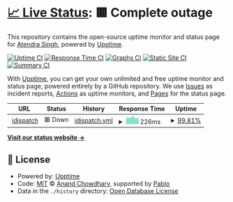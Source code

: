 # [📈 Live Status](https://demo.upptime.js.org): <!--live status--> **🟥 Complete outage**

This repository contains the open-source uptime monitor and status page for [Atendra Singh](https://demo.upptime.js.org), powered by [Upptime](https://github.com/upptime/upptime).

[![Uptime CI](https://github.com/atendrasingh90/is-my-website-live/workflows/Uptime%20CI/badge.svg)](https://github.com/atendrasingh90/is-my-website-live/actions?query=workflow%3A%22Uptime+CI%22)
[![Response Time CI](https://github.com/atendrasingh90/is-my-website-live/workflows/Response%20Time%20CI/badge.svg)](https://github.com/atendrasingh90/is-my-website-live/actions?query=workflow%3A%22Response+Time+CI%22)
[![Graphs CI](https://github.com/atendrasingh90/is-my-website-live/workflows/Graphs%20CI/badge.svg)](https://github.com/atendrasingh90/is-my-website-live/actions?query=workflow%3A%22Graphs+CI%22)
[![Static Site CI](https://github.com/atendrasingh90/is-my-website-live/workflows/Static%20Site%20CI/badge.svg)](https://github.com/atendrasingh90/is-my-website-live/actions?query=workflow%3A%22Static+Site+CI%22)
[![Summary CI](https://github.com/atendrasingh90/is-my-website-live/workflows/Summary%20CI/badge.svg)](https://github.com/atendrasingh90/is-my-website-live/actions?query=workflow%3A%22Summary+CI%22)

With [Upptime](https://upptime.js.org), you can get your own unlimited and free uptime monitor and status page, powered entirely by a GitHub repository. We use [Issues](https://github.com/atendrasingh90/is-my-website-live/issues) as incident reports, [Actions](https://github.com/atendrasingh90/is-my-website-live/actions) as uptime monitors, and [Pages](https://demo.upptime.js.org) for the status page.

<!--start: status pages-->
<!-- This summary is generated by Upptime (https://github.com/upptime/upptime) -->
<!-- Do not edit this manually, your changes will be overwritten -->
<!-- prettier-ignore -->
| URL | Status | History | Response Time | Uptime |
| --- | ------ | ------- | ------------- | ------ |
| <img alt="" src="https://icons.duckduckgo.com/ip3/www.idispatch.com.ico" height="13"> [idispatch](https://www.idispatch.com) | 🟥 Down | [idispatch.yml](https://github.com/atendrasingh90/is-my-website-live/commits/HEAD/history/idispatch.yml) | <details><summary><img alt="Response time graph" src="./graphs/idispatch/response-time-week.png" height="20"> 226ms</summary><br><a href="https://atendrasingh90.github.io/is-my-website-live/history/idispatch"><img alt="Response time 296" src="https://img.shields.io/endpoint?url=https%3A%2F%2Fraw.githubusercontent.com%2Fatendrasingh90%2Fis-my-website-live%2FHEAD%2Fapi%2Fidispatch%2Fresponse-time.json"></a><br><a href="https://atendrasingh90.github.io/is-my-website-live/history/idispatch"><img alt="24-hour response time 237" src="https://img.shields.io/endpoint?url=https%3A%2F%2Fraw.githubusercontent.com%2Fatendrasingh90%2Fis-my-website-live%2FHEAD%2Fapi%2Fidispatch%2Fresponse-time-day.json"></a><br><a href="https://atendrasingh90.github.io/is-my-website-live/history/idispatch"><img alt="7-day response time 226" src="https://img.shields.io/endpoint?url=https%3A%2F%2Fraw.githubusercontent.com%2Fatendrasingh90%2Fis-my-website-live%2FHEAD%2Fapi%2Fidispatch%2Fresponse-time-week.json"></a><br><a href="https://atendrasingh90.github.io/is-my-website-live/history/idispatch"><img alt="30-day response time 296" src="https://img.shields.io/endpoint?url=https%3A%2F%2Fraw.githubusercontent.com%2Fatendrasingh90%2Fis-my-website-live%2FHEAD%2Fapi%2Fidispatch%2Fresponse-time-month.json"></a><br><a href="https://atendrasingh90.github.io/is-my-website-live/history/idispatch"><img alt="1-year response time 296" src="https://img.shields.io/endpoint?url=https%3A%2F%2Fraw.githubusercontent.com%2Fatendrasingh90%2Fis-my-website-live%2FHEAD%2Fapi%2Fidispatch%2Fresponse-time-year.json"></a></details> | <details><summary><a href="https://atendrasingh90.github.io/is-my-website-live/history/idispatch">99.81%</a></summary><a href="https://atendrasingh90.github.io/is-my-website-live/history/idispatch"><img alt="All-time uptime 99.95%" src="https://img.shields.io/endpoint?url=https%3A%2F%2Fraw.githubusercontent.com%2Fatendrasingh90%2Fis-my-website-live%2FHEAD%2Fapi%2Fidispatch%2Fuptime.json"></a><br><a href="https://atendrasingh90.github.io/is-my-website-live/history/idispatch"><img alt="24-hour uptime 100.00%" src="https://img.shields.io/endpoint?url=https%3A%2F%2Fraw.githubusercontent.com%2Fatendrasingh90%2Fis-my-website-live%2FHEAD%2Fapi%2Fidispatch%2Fuptime-day.json"></a><br><a href="https://atendrasingh90.github.io/is-my-website-live/history/idispatch"><img alt="7-day uptime 99.81%" src="https://img.shields.io/endpoint?url=https%3A%2F%2Fraw.githubusercontent.com%2Fatendrasingh90%2Fis-my-website-live%2FHEAD%2Fapi%2Fidispatch%2Fuptime-week.json"></a><br><a href="https://atendrasingh90.github.io/is-my-website-live/history/idispatch"><img alt="30-day uptime 99.95%" src="https://img.shields.io/endpoint?url=https%3A%2F%2Fraw.githubusercontent.com%2Fatendrasingh90%2Fis-my-website-live%2FHEAD%2Fapi%2Fidispatch%2Fuptime-month.json"></a><br><a href="https://atendrasingh90.github.io/is-my-website-live/history/idispatch"><img alt="1-year uptime 99.95%" src="https://img.shields.io/endpoint?url=https%3A%2F%2Fraw.githubusercontent.com%2Fatendrasingh90%2Fis-my-website-live%2FHEAD%2Fapi%2Fidispatch%2Fuptime-year.json"></a></details>

<!--end: status pages-->

[**Visit our status website →**](https://demo.upptime.js.org)

## 📄 License

- Powered by: [Upptime](https://github.com/upptime/upptime)
- Code: [MIT](./LICENSE) © [Anand Chowdhary](https://anandchowdhary.com), supported by [Pabio](https://pabio.com)
- Data in the `./history` directory: [Open Database License](https://opendatacommons.org/licenses/odbl/1-0/)
